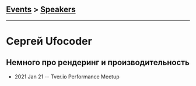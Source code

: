 ## [Events](../README.md) > [Speakers](../speakers.md)
---

# Сергей Ufocoder

## Немного про рендеринг и производительность
- 2021 Jan 21 -- Tver.io Performance Meetup    
